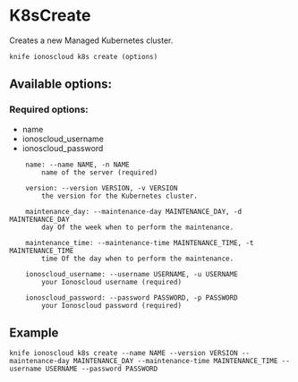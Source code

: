 # K8sCreate

Creates a new Managed Kubernetes cluster.

```text
knife ionoscloud k8s create (options)
```

## Available options:

### Required options:

* name
* ionoscloud\_username
* ionoscloud\_password

```text
    name: --name NAME, -n NAME
        name of the server (required)

    version: --version VERSION, -v VERSION
        the version for the Kubernetes cluster.

    maintenance_day: --maintenance-day MAINTENANCE_DAY, -d MAINTENANCE_DAY
        day Of the week when to perform the maintenance.

    maintenance_time: --maintenance-time MAINTENANCE_TIME, -t MAINTENANCE_TIME
        time Of the day when to perform the maintenance.

    ionoscloud_username: --username USERNAME, -u USERNAME
        your Ionoscloud username (required)

    ionoscloud_password: --password PASSWORD, -p PASSWORD
        your Ionoscloud password (required)
```
## Example

```text
knife ionoscloud k8s create --name NAME --version VERSION --maintenance-day MAINTENANCE_DAY --maintenance-time MAINTENANCE_TIME --username USERNAME --password PASSWORD
```
